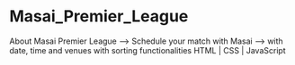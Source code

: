 # Masai_Premier_League
About Masai Premier League --> Schedule your match with Masai --> with date, time and venues with sorting functionalities HTML | CSS | JavaScript

